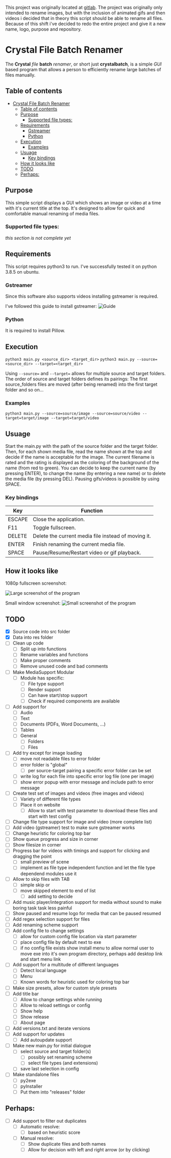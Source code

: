 This project was originally located at [gitlab](https://gitlab.com/christianbrinkmann/image-rename-manual-gui). The project was originally only intended to rename images, but with the inclusion of animated gifs and then videos i decided that in theory this script should be able to rename all files. Because of this shift i've decided to redo the entire project and give it a new name, logo, purpose and repository.

# Crystal File Batch Renamer

The **Crystal** *file* **batch** *renamer*, or short just **crystalbatch**, is a simple *GUI* based program that allows a person to efficiently rename large batches of files manually.

## Table of contents

- [Crystal File Batch Renamer](#crystal-file-batch-renamer)
  - [Table of contents](#table-of-contents)
  - [Purpose](#purpose)
    - [Supported file types:](#supported-file-types)
  - [Requirements](#requirements)
    - [Gstreamer](#gstreamer)
    - [Python](#python)
  - [Execution](#execution)
    - [Examples](#examples)
  - [Usuage](#usuage)
    - [Key bindings](#key-bindings)
  - [How it looks like](#how-it-looks-like)
  - [TODO](#todo)
  - [Perhaps:](#perhaps)

## Purpose

This simple script displays a GUI which shows an image or video at a time with it's current title at the top. It's designed to allow for quick and comfortable manual renaming of media files.

### Supported file types:

*this section is not complete yet*

## Requirements

This script requires python3 to run. I've successfully tested it on python 3.8.5 on ubuntu.

### Gstreamer

Since this software also supports videos installing gstreamer is required.

I've followed this guide to install gstreamer:
![Guide](http://lifestyletransfer.com/how-to-install-gstreamer-python-bindings/)

### Python

It is required to install Pillow.

## Execution

`python3 main.py <source_dir> <target_dir>`
`python3 main.py --source=<source_dir> --target=<target_dir>`

Using `--source=` and `--target=` allows for multiple source and target folders. The order of source and target folders defines its pairings: The first source_folders files are moved (after being renamed) into the first target folder and so on...

### Examples

`python3 main.py --source=source/image --source=source/video --target=target/image --target=target/video`

## Usuage

Start the main.py with the path of the source folder and the target folder. Then, for each shown media file, read the name shown at the top and decide if the name is acceptable for the image. The current filename is rated and the rating is displayed as the coloring of the background of the name (from red to green). You can decide to keep the current name (by pressing ENTER), to change the name (by entering a new name) or to delete the media file (by pressing DEL). Pausing gifs/videos is possible by using SPACE.

### Key bindings

| Key | Function |
| --- | ---------- |
| ESCAPE | Close the application. |
| F11 | Toggle fullscreen. |
| DELETE | Delete the current media file instead of moving it. |
| ENTER | Finish renaming the current media file.|
| SPACE | Pause/Resume/Restart video or gif playback. |

## How it looks like

1080p fullscreen screenshot:

![Large screenshot of the program](screenshots/screenshot_large.png)

Small window screenshot:
![Small screenshot of the program](screenshots/screenshot.png)

## TODO

- [x] Source code into src folder
- [x] Data into res folder
- [ ] Clean up code
  - [ ] Split up into functions
  - [ ] Rename variables and functions
  - [ ] Make proper comments
  - [ ] Remove unused code and bad comments
- [ ] Make MediaSupport Modular
  - [ ] Module has specific:
    - [ ] File type support
    - [ ] Render support
    - [ ] Can have start/stop support
    - [ ] Check if required components are available
- [ ] Add support for
  - [ ] Audio
  - [ ] Text
  - [ ] Documents (PDFs, Word Documents, ...)
  - [ ] Tables
  - [ ] General
    - [ ] Folders
    - [ ] Files
- [ ] Add try except for image loading
  - [ ] move not readable files to error folder
  - [ ] error folder is "global"
    - [ ] per source-target pairing a specific error folder can be set
  - [ ] write log for each file into specific error log file (one per image)
  - [ ] show error popup with error message and include path to error message
- [ ] Create test set of images and videos (free images and videos)
  - [ ] Variety of different file types
  - [ ] Place it on website
      - [ ] Allow to start with test parameter to download these files and start with test config
- [ ] Change file type support for image and video (more complete list)
- [ ] Add video (gstreamer) test to make sure gstreamer works
- [ ] Change heuristic for coloring top bar
- [ ] Show queue progress and size in corner
- [ ] Show filesize in corner
- [ ] Progress bar for videos with timings and support for clicking and dragging the point
  - [ ] small preview of scene
  - [ ] implement as file type independent function and let the file type dependend modules use it
- [ ] Allow to skip files with TAB
  - [ ] simple skip or
  - [ ] move skipped element to end of list
    - [ ] add setting to decide
- [ ] Add music player/integration support for media without sound to make boring task task less painful
- [ ] Show paused and resume logo for media that can be paused resumed
- [ ] Add regex selection support for files
- [ ] Add renaming scheme support
- [ ] Add config file to change settings
  - [ ] allow for custom config file location via start parameter
  - [ ] place config file by default next to exe
  - [ ] if no config file exists show install menu to allow normal user to move exe into it's own program directory, perhaps add desktop link and start menu link
- [ ] Add support for a multitude of different languages
  - [ ] Detect local language
  - [ ] Menu
  - [ ] Known words for heuristic used for coloring top bar
- [ ] Make size presets, allow for custom style presets
- [ ] Add title bar
  - [ ] Allow to change settings while running
  - [ ] Allow to reload settings or config
  - [ ] Show help
  - [ ] Show release
  - [ ] About page
- [ ] Add versions.txt and iterate versions
- [ ] Add support for updates
  - [ ] Add autoupdate support
- [ ] Make new main.py for initial dialogue
  - [ ] select source and target folder(s)
    - [ ] possibly set renaming scheme
    - [ ] select file types (and extensions)
  - [ ] save last selection in config
- [ ] Make standalone files
  - [ ] py2exe
  - [ ] pyInstaller
  - [ ] Put them into "releases" folder
    
## Perhaps:

- [ ] Add support to filter out duplicates
  - [ ] Automatic resolve:
    - [ ] based on heuristic score
  - [ ] Manual resolve:
    - [ ] Show duplicate files and both names
    - [ ] Allow for decision with left and right arrow (or by clicking)